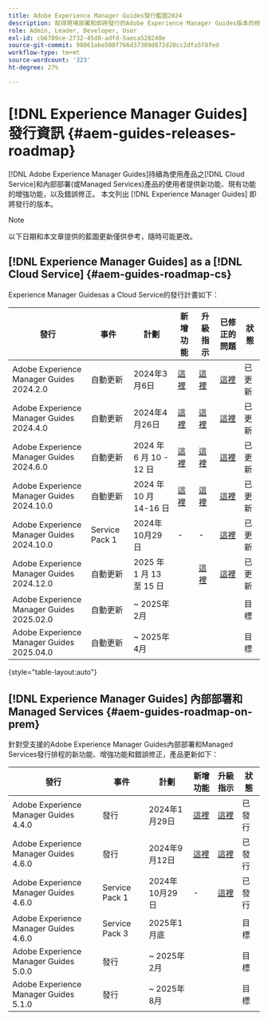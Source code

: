 ```yaml
---
title: Adobe Experience Manager Guides發行藍圖2024
description: 取得現場部署和即將發行的Adobe Experience Manager Guides版本的相關資訊，以及Adobe Experience Manager Guidesas a Cloud Service
role: Admin, Leader, Developer, User
exl-id: cb6709ce-2732-45d0-adfd-5aeca520240e
source-git-commit: 90861abe508f766d37309d872d20cc2dfa5f8fed
workflow-type: tm+mt
source-wordcount: '323'
ht-degree: 27%

---
```


# [!DNL Experience Manager Guides]發行資訊 {#aem-guides-releases-roadmap}

[!DNL Adobe Experience Manager Guides]持續為使用產品之[!DNL Cloud Service]和內部部署(或Managed Services)產品的使用者提供新功能、現有功能的增強功能，以及錯誤修正。 本文列出 [!DNL Experience Manager Guides] 即將發行的版本。

>[!NOTE]
>
>以下日期和本文章提供的藍圖更新僅供參考，隨時可能更改。

## [!DNL Experience Manager Guides] as a [!DNL Cloud Service] {#aem-guides-roadmap-cs}

Experience Manager Guidesas a Cloud Service的發行計畫如下：

| 發行 | 事件 | 計劃 | 新增功能 | 升級指示 | 已修正的問題 | 狀態 |
|---|---|---|---|---|---|---|
| Adobe Experience Manager Guides 2024.2.0 | 自動更新 | 2024年3月6日 | [這裡](whats-new-2024-2-0.md) | [這裡](upgrade-instructions-2024-2-0.md) | [這裡](fixed-issues-2024-2-0.md) | 已更新 |
| Adobe Experience Manager Guides 2024.4.0 | 自動更新 | 2024年4月26日 | [這裡](whats-new-2024-04-0.md) | [這裡](upgrade-instructions-2024-04-0.md) | [這裡](fixed-issues-2024-04-0.md) | 已更新 |
| Adobe Experience Manager Guides 2024.6.0 | 自動更新 | 2024 年 6 月 10 - 12 日 | [這裡](whats-new-2024-06-0.md) | [這裡](upgrade-instructions-2024-06-0.md) | [這裡](fixed-issues-2024-06-0.md) | 已更新 |
| Adobe Experience Manager Guides 2024.10.0 | 自動更新 | 2024 年 10 月 14-16 日 | [這裡](whats-new-2024-10-0.md) | [這裡](upgrade-instructions-2024-10-0.md) | [這裡](fixed-issues-2024-10-0.md) | 已更新 |
| Adobe Experience Manager Guides 2024.10.0 | Service Pack 1 | 2024年10月29日 | - | - | [這裡](fixed-issues-2024-10-0-sp1.md) | 已更新 |
| Adobe Experience Manager Guides 2024.12.0 | 自動更新 | 2025 年 1 月 13 至 15 日 |  | [這裡](upgrade-instructions-2024-12-0.md) | [這裡](fixed-issues-2024-12-0.md) | 已更新 |
| Adobe Experience Manager Guides 2025.02.0 | 自動更新 | ~ 2025年2月 |  |  |  | 目標 |
| Adobe Experience Manager Guides 2025.04.0 | 自動更新 | ~ 2025年4月 |  |  |  | 目標 |

{style="table-layout:auto"}

## [!DNL Experience Manager Guides] 內部部署和 Managed Services {#aem-guides-roadmap-on-prem}

針對受支援的Adobe Experience Manager Guides內部部署和Managed Services發行排程的新功能、增強功能和錯誤修正，產品更新如下：

| 發行 | 事件 | 計劃 | 新增功能 | 升級指示 | 狀態 |
|---|---|---|---|---|---|
| Adobe Experience Manager Guides 4.4.0 | 發行 | 2024年1月29日 | [這裡](whats-new-4-4.md) | [這裡](upgrade-instructions-4-4.md) | 已發行 |
| Adobe Experience Manager Guides 4.6.0 | 發行 | 2024年9月12日 | [這裡](whats-new-4-6.md) | [這裡](upgrade-instructions-4-6-0.md) | 已發行 |
| Adobe Experience Manager Guides 4.6.0 | Service Pack 1 | 2024年10月29日 | - | [這裡](upgrade-instructions-4-6-0-sp1.md) | 已發行 |
| Adobe Experience Manager Guides 4.6.0 | Service Pack 3 | 2025年1月底 |  |  | 目標 |
| Adobe Experience Manager Guides 5.0.0 | 發行 | ~ 2025年2月 |  |  | 目標 |
| Adobe Experience Manager Guides 5.1.0 | 發行 | ~ 2025年8月 |  |  | 目標 |
